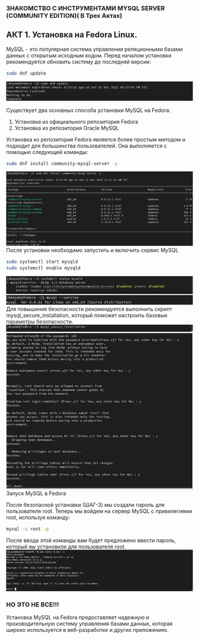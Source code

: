 ### ЗНАКОМСТВО С ИНСТРУМЕНТАМИ MYSQL SERVER (COMMUNITY EDITION)( В Трех Актах)

## АКТ 1. Установка на Fedora Linux.

MySQL - это популярная система управления реляционными базами данных с открытым исходным кодом. 
Перед началом установки рекомендуется обновить систему до последней версии:

```bash
sudo dnf update
```

![alt](20241220033500.png)

Существует два основных способа установки MySQL на Fedora:

1. Установка из официального репозитория Fedora
2. Установка из репозитория Oracle MySQL

Установка из репозитория Fedora является более простым методом и подходит для большинства пользователей. Она выполняется с помощью следующей команды:

```bash
sudo dnf install community-mysql-server -y 
```

![alt](20241220033543.png)
После установки необходимо запустить и включить сервис MySQL
```bash
sudo systemctl start mysqld
sudo systemctl enable mysqld
```
![alt](20241220033609.png)
![alt](20241220033646.png)
Для повышения безопасности рекомендуется выполнить скрипт mysql_secure_installation, который поможет настроить базовые параметры безопасности.
![alt](20241220033710.png)
![alt](20241220033945.png)
Запуск MySQL в Fedora

После безопасной установки (ШАГ-3) мы создали пароль для пользователя root. Теперь мы войдем на сервер MySQL с привилегиями root, используя команду:

```bash
mysql -u root -p
```

После ввода этой команды вам будет предложено ввести пароль, который вы установили для пользователя root.
![alt](20241220034113.png)
### НО ЭТО НЕ ВСЕ!!!


Установка MySQL на Fedora предоставляет надежную и производительную систему управления базами данных, которая широко используется в веб-разработке и других приложениях.

